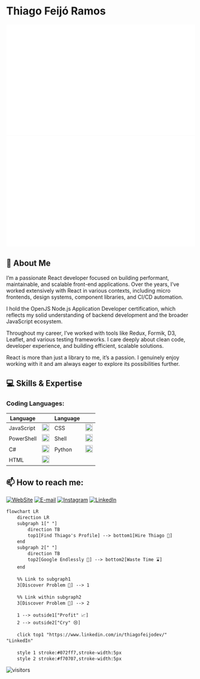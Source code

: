 # Thiago Feijó Ramos

<a href="https://github.com/thiagofeijodev/thiagofeijodev">
  <img src="https://github.com/thiagofeijodev/thiagofeijodev/blob/main/assets/overview.svg#gh-dark-mode-only" />
  <img src="https://github.com/thiagofeijodev/thiagofeijodev/blob/main/assets/languages.svg#gh-dark-mode-only" />
</a>


## 🚀 About Me
I’m a passionate React developer focused on building performant, maintainable, and scalable front-end applications. Over the years, I’ve worked extensively with React in various contexts, including micro frontends, design systems, component libraries, and CI/CD automation.

I hold the OpenJS Node.js Application Developer certification, which reflects my solid understanding of backend development and the broader JavaScript ecosystem.

Throughout my career, I’ve worked with tools like Redux, Formik, D3, Leaflet, and various testing frameworks. I care deeply about clean code, developer experience, and building efficient, scalable solutions.

React is more than just a library to me, it’s a passion. I genuinely enjoy working with it and am always eager to explore its possibilities further.

## 💻 Skills & Expertise

### Coding Languages:
| Language   |                                                                                                                | Language   |                                                                                                               |
|-------------|--------------------------------------------------------------------------------------------------------------------|--------------|----------------------------------------------------------------------------------------------------------------------|
|JavaScript| <img src="https://github.com/user-attachments/assets/fc57837b-873e-4f28-a1af-d9a3c9d82888" width="20" height="20"> |CSS| <img src="https://github.com/user-attachments/assets/fff8dec7-001b-40a9-b1d7-9222edaecd08" width="20" height="20">| 
|PowerShell| <img src="https://github.com/user-attachments/assets/de771f23-75b2-4a37-89ee-dbb273804857" width="20" height="20"> |Shell| <img src="https://github.com/user-attachments/assets/136a1460-372b-41db-8fda-e93de130ae94" width="20" height="20">|
|C#| <img src="https://github.com/user-attachments/assets/1b8ac9b8-0245-43fb-9775-f332fd0e60bd" width="20" height="20"> |Python| <img src="https://github.com/user-attachments/assets/5ff68630-fb3a-4f6a-ba48-1c5b13ad3310" width="20" height="20">|
|HTML| <img src="https://github.com/user-attachments/assets/c0785a3f-5027-4808-bfca-ab1b99c6d7cd" width="20" height="20">|

## 📫 How to reach me:

[![WebSite](https://img.shields.io/website?url=https%3A%2F%2Ffeijo.dev&up_message=Visit%20my%20website&up_color=blue&style=for-the-badge)](https://feijo.dev)
[![E-mail](https://img.shields.io/badge/-Email-000?style=for-the-badge&logo=microsoft-outlook&logoColor=E94D5F)](thiago@feijo.dev)
[![Instagram](https://img.shields.io/badge/Instagram-%23E4405F.svg?style=for-the-badge&logo=Instagram&logoColor=white)](https://www.instagram.com/thiago.feijo.dev/)
[![LinkedIn](https://img.shields.io/badge/-LinkedIn-%230077B5?style=for-the-badge&logo=linkedin&logoColor=white)](https://www.linkedin.com/in/thiagofeijodev/)


```mermaid
flowchart LR
    direction LR
    subgraph 1[" "]
        direction TB
        top1[Find Thiago's Profile] --> bottom1[Hire Thiago 🤝]
    end
    subgraph 2[" "]
        direction TB
        top2[Google Endlessly 🔎] --> bottom2[Waste Time ⌛]
    end

    %% Link to subgraph1
    3[Discover Problem 🐛] --> 1

    %% Link within subgraph2
    3[Discover Problem 🐛] --> 2

    1 --> outside1["Profit" 📈]
    2 --> outside2["Cry" 😢]

    click top1 "https://www.linkedin.com/in/thiagofeijodev/" "LinkedIn"

    style 1 stroke:#072ff7,stroke-width:5px
    style 2 stroke:#f70707,stroke-width:5px
```

<img src="https://visitor-badge.laobi.icu/badge?page_id=thiagofeijodev.thiagofeijodev" alt="visitors">
